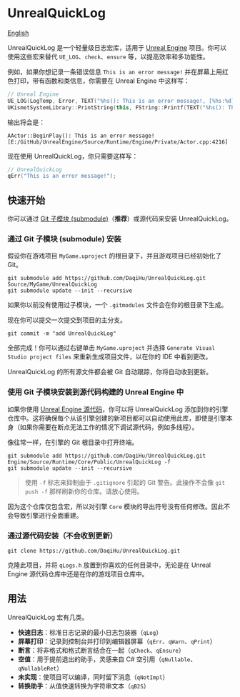 # UnrealQuickLog

[English](./README.md)

UnrealQuickLog 是一个轻量级日志宏库，适用于 [Unreal Engine](https://www.unrealengine.com/) 项目。你可以使用这些宏来替代 `UE_LOG`、`check`、`ensure` 等，以提高效率和多功能性。

例如，如果你想记录一条错误信息 `This is an error message!` 并在屏幕上用红色打印，带有函数和类信息，你需要在 Unreal Engine 中这样写：

```cpp
// Unreal Engine
UE_LOG(LogTemp, Error, TEXT("%hs(): This is an error message!, [%hs:%d]"), __FUNCTION__, __FILE__, __LINE__);
UKismetSystemLibrary::PrintString(this, FString::Printf(TEXT("%hs(): This is an error message!, [%hs:%d]"), __FUNCTION__, __FILE__, __LINE__), true, false, FLinearColor::Red);
```

输出将会是：

```
AActor::BeginPlay(): This is an error message! [E:/GitHub/UnrealEngine/Source/Runtime/Engine/Private/Actor.cpp:4216]
```

现在使用 UnrealQuickLog，你只需要这样写：

```cpp
// UnrealQuickLog
qErr("This is an error message!");
```

## 快速开始

你可以通过 [Git 子模块 (submodule)](https://git-scm.com/book/zh/v2/Git-工具-子模块)（**推荐**）或源代码来安装 UnrealQuickLog。

### 通过 Git 子模块 (submodule) 安装

假设你在游戏项目 `MyGame.uproject` 的根目录下，并且游戏项目已经初始化了 Git。

```shell
git submodule add https://github.com/DaqiHu/UnrealQuickLog.git Source/MyGame/UnrealQuickLog
git submodule update --init --recursive
```

如果你以前没有使用过子模块，一个 `.gitmodules` 文件会在你的根目录下生成。

现在你可以提交一次提交到项目的主分支。

```shell
git commit -m "add UnrealQuickLog"
```

全部完成！你可以通过右键单击 `MyGame.uproject` 并选择 `Generate Visual Studio project files` 来重新生成项目文件，以在你的 IDE 中看到更改。

UnrealQuickLog 的所有源文件都会被 Git 自动跟踪，你将自动收到更新。

### 使用 Git 子模块安装到源代码构建的 Unreal Engine 中

如果你使用 [Unreal Engine 源代码](github.com/EpicGames/UnrealEngine)，你可以将 UnrealQuickLog 添加到你的引擎仓库中。这将确保每个从该引擎创建的新项目都可以自动使用此库，即使是引擎本身（如果你需要在断点无法工作的情况下调试源代码，例如多线程）。

像往常一样，在引擎的 Git 根目录中打开终端。

```shell
git submodule add https://github.com/DaqiHu/UnrealQuickLog.git Engine/Source/Runtime/Core/Public/UnrealQuickLog -f
git submodule update --init --recursive
```

> 使用 `-f` 标志来抑制由于 `.gitignore` 引起的 Git 警告。此操作不会像 `git push -f` 那样刷新你的仓库。请放心使用。

因为这个仓库仅包含宏，所以对引擎 `Core` 模块的导出符号没有任何修改。因此不会导致引擎进行全面重建。

### 通过源代码安装（不会收到更新）

```shell
git clone https://github.com/DaqiHu/UnrealQuickLog.git
```

克隆此项目，并将 `qLogs.h` 放置到你喜欢的任何目录中，无论是在 Unreal Engine 源代码仓库中还是在你的游戏项目仓库中。

## 用法

UnrealQuickLog 宏有几类。

- **快速日志**：标准日志记录的最小日志包装器（`qLog`）
- **屏幕打印**：记录到控制台并打印到编辑器屏幕（`qErr`、`qWarn`、`qPrint`）
- **断言**：将非格式和格式断言结合在一起（`qCheck`、`qEnsure`）
- **空值**：用于提前退出的助手，灵感来自 C# 空引用（`qNullable`、`qNullableRet`）
- **未实现**：使项目可以编译，同时留下消息（`qNotImpl`）
- **转换助手**：从值快速转换为字符串文本（`qB2S`）